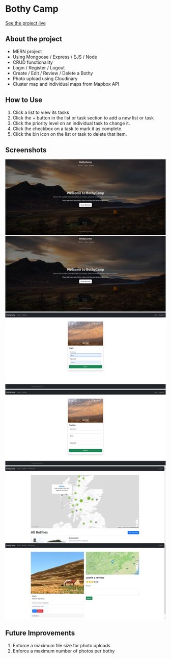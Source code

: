 # Bothy Camp 

[See the project live](https://bothycamp.fly.dev)

## About the project

- MERN project
- Using Mongoose / Express / EJS / Node
- CRUD functionality
- Login / Register / Logout
- Create / Edit / Review / Delete a Bothy
- Photo upload using Cloudinary
- Cluster map and individual maps from Mapbox API

## How to Use

1. Click a list to view its tasks
2. Click the + button in the list or task section to add a new list or task
3. Click the priority level on an individual task to change it.
4. Click the checkbox on a task to mark it as complete.
5. Click the bin icon on the list or task to delete that item.

## Screenshots

![Screenshot 1](./screenshots/bothy-camp-01.jpg)
![Screenshot 2](./screenshots/bothy-camp-01.jpg)
![Screenshot 3](./screenshots/bothy-camp-02.jpg)
![Screenshot 4](./screenshots/bothy-camp-03.jpg)
![Screenshot 5](./screenshots/bothy-camp-04.jpg)
![Screenshot 6](./screenshots/bothy-camp-05.jpg)

## Future Improvements

1. Enforce a maximum file size for photo uploads
2. Enforce a maximum number of photos per bothy